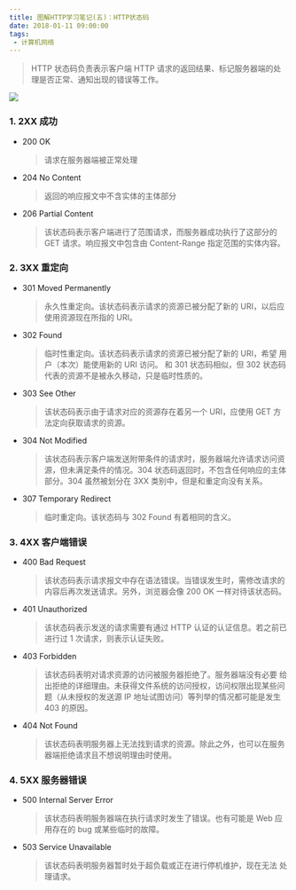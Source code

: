 ```yaml
---
title: 图解HTTP学习笔记(五)：HTTP状态码
date: 2018-01-11 09:00:00
tags:
 - 计算机网络
---
```


>HTTP 状态码负责表示客户端 HTTP 请求的返回结果、标记服务器端的处理是否正常、通知出现的错误等工作。

![](http://ww1.sinaimg.cn/large/9f4be9b7gy1fn9b5tvmfij20iv063mx9.jpg)


### 1. 2XX 成功
- 200 OK
    > 请求在服务器端被正常处理
- 204 No Content
    > 返回的响应报文中不含实体的主体部分
- 206 Partial Content
    > 该状态码表示客户端进行了范围请求，而服务器成功执行了这部分的 GET 请求。响应报文中包含由 Content-Range 指定范围的实体内容。 

### 2. 3XX 重定向
- 301 Moved Permanently
    > 永久性重定向。该状态码表示请求的资源已被分配了新的 URI，以后应使用资源现在所指的 URI。
- 302 Found
    > 临时性重定向。该状态码表示请求的资源已被分配了新的 URI，希望 用户（本次）能使用新的 URI 访问。 和 301 状态码相似，但 302 状态码代表的资源不是被永久移动，只是临时性质的。
- 303 See Other
    > 该状态码表示由于请求对应的资源存在着另一个 URI，应使用 GET 方法定向获取请求的资源。
- 304 Not Modified
    > 该状态码表示客户端发送附带条件的请求时，服务器端允许请求访问资源，但未满足条件的情况。304 状态码返回时，不包含任何响应的主体部分。304 虽然被划分在 3XX 类别中，但是和重定向没有关系。
- 307 Temporary Redirect
    > 临时重定向。该状态码与 302 Found 有着相同的含义。

### 3. 4XX 客户端错误
- 400 Bad Request
    > 该状态码表示请求报文中存在语法错误。当错误发生时，需修改请求的内容后再次发送请求。另外，浏览器会像 200 OK 一样对待该状态码。
- 401 Unauthorized
    > 该状态码表示发送的请求需要有通过 HTTP 认证的认证信息。若之前已进行过 1 次请求，则表示认证失败。 
- 403 Forbidden
    > 该状态码表明对请求资源的访问被服务器拒绝了。服务器端没有必要 给出拒绝的详细理由。未获得文件系统的访问授权，访问权限出现某些问题（从未授权的发送源 IP 地址试图访问）等列举的情况都可能是发生 403 的原因。 
- 404 Not Found
    > 该状态码表明服务器上无法找到请求的资源。除此之外，也可以在服务器端拒绝请求且不想说明理由时使用。 
    
### 4. 5XX 服务器错误
- 500 Internal Server Error
    > 该状态码表明服务器端在执行请求时发生了错误。也有可能是 Web 应用存在的 bug 或某些临时的故障。 
- 503 Service Unavailable
    > 该状态码表明服务器暂时处于超负载或正在进行停机维护，现在无法 处理请求。
